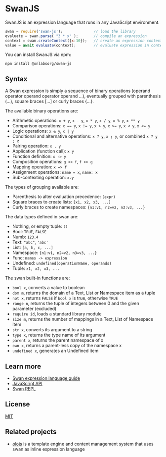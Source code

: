 SwanJS
================================================================================
SwanJS is an expression language that runs in any JavaScript environment.

```js
swan = require('swan-js');              // load the library
evaluate = swan.parse( "3 * x" );       // compile an expression
context = swan.createContext({x:10});   // create an expression context
value = await evaluate(context);        // evaluate expression in context: 30
```

You can install SwanJS via npm:

```
npm install @onlabsorg/swan-js
```


Syntax
--------------------------------------------------------------------------------

A Swan expression is simply a sequence of binary operations
(operand operator operand operator operand ...), eventually grouped with
parenthesis (...), square braces [...] or curly braces {...}.

The available binary operations are:

- Arithmetic operations: `x + y`, `x - y`, `x * y`, `x / y`, `x % y`, `x ** y`
- Comparison operations: `x == y`, `x != y`, `x > y`, `x >= y`, `x < y`, `x <= y`
- Logic operations: `x & y`, `x | y`
- Conditional and alternative operations: `x ? y`, `x ; y`, or combined `x ? y ; z`
- Pairing operation: `x , y`
- Application (function call): `x y`
- Function definition: `x -> y`
- Composition operations: `g << f`, `f >> g`
- Mapping operation: `x => f`
- Assignment operations: `name = x`, `name: x`
- Sub-contexting operation: `x.y`

The types of grouping available are:

- Parenthesis to alter evaluation precedence: `(expr)`
- Square braces to create lists: `[x1, x2, x3, ...]`
- Curly braces to create namespaces: `{n1:v1, n2=v2, n3:v3, ...}`

The data types defined in swan are:

- Nothing, or empty tuple: `()`
- Bool: `TRUE`, `FALSE`
- Numb: `123.4`
- Text: `"abc"`, `'abc'`
- List: `[a, b, c, ...]`
- Namespace: `{n1:v1, n2=v2, n3=v3, ...}`
- Func: `names -> expression`
- Undefined: `undefined(operationName, operands)`
- Tuple: `x1, x2, x3, ...`

The swan built-in functions are:
- `bool x`, converts a value to boolean
- `dom m`, returns the domain of a Text, List or Namespace item as a tuple
- `not x`, returns `FALSE` if `bool x` is true, otherwise `TRUE`
- `range n`, returns the tuple of integers between 0 and the given parameter (excluded)
- `require id`, loads a standard library module
- `size m`, returns the number of mappings in a Text, List of Namespace item
- `str x`, converts its argument to a string
- `type x`, returns the type name of its argument
- `parent x`, returns the parent namespace of x
- `own x`, returns a parent-less copy of the namespace x
- `undefined x`, generates an Undefined item


Learn more
--------------------------------------------------------------------------------
- [Swan expression language guide](./docs/swan.md)
- [JavaScript API](./docs/api.md)
- [Swan REPL](./docs/repl.md)


License
--------------------------------------------------------------------------------
[MIT](https://opensource.org/licenses/MIT)


Related projects
--------------------------------------------------------------------------------
- [olojs](https://github.com/onlabsorg/olojs) is a template engine and
  content management system that uses swan as inline expression language
